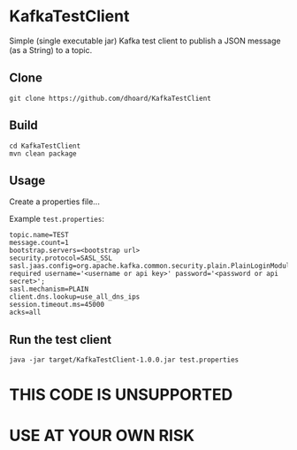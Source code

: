 # KafkaTestClient

Simple (single executable jar) Kafka test client to publish a JSON message (as a String) to a topic.

## Clone

```
git clone https://github.com/dhoard/KafkaTestClient
```

## Build

```
cd KafkaTestClient
mvn clean package
```

## Usage

Create a properties file...

Example `test.properties`:

```
topic.name=TEST
message.count=1
bootstrap.servers=<bootstrap url>
security.protocol=SASL_SSL
sasl.jaas.config=org.apache.kafka.common.security.plain.PlainLoginModule required username='<username or api key>' password='<password or api secret>';
sasl.mechanism=PLAIN
client.dns.lookup=use_all_dns_ips
session.timeout.ms=45000
acks=all
```

## Run the test client

```
java -jar target/KafkaTestClient-1.0.0.jar test.properties
```

# THIS CODE IS UNSUPPORTED

# USE AT YOUR OWN RISK
